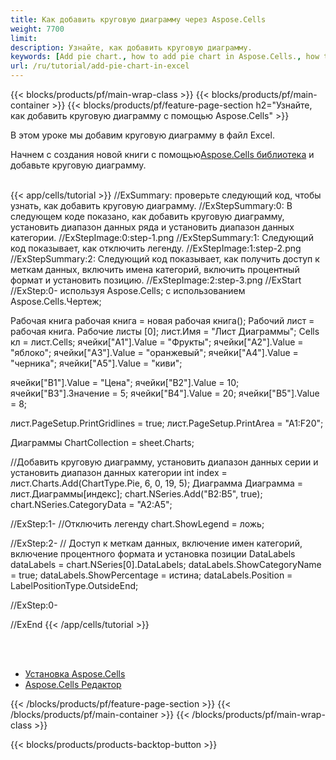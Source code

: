 ```yaml
---
title: Как добавить круговую диаграмму через Aspose.Cells
weight: 7700
limit:
description: Узнайте, как добавить круговую диаграмму.
keywords: [Add pie chart., how to add pie chart in Aspose.Cells., how to add pie chart using Aspose.Cells]
url: /ru/tutorial/add-pie-chart-in-excel
---
```

{{< blocks/products/pf/main-wrap-class >}}
{{< blocks/products/pf/main-container >}}
{{< blocks/products/pf/feature-page-section h2="Узнайте, как добавить круговую диаграмму с помощью Aspose.Cells" >}}

<p>
В этом уроке мы добавим круговую диаграмму в файл Excel.
</p>

<p>
 Начнем с создания новой книги с помощью<a href="https://www.nuget.org/packages/Aspose.Cells">Aspose.Cells библиотека</a> и добавьте круговую диаграмму.
</p>

<br />
{{< app/cells/tutorial >}}
//ExSummary: проверьте следующий код, чтобы узнать, как добавить круговую диаграмму.
//ExStepSummary:0: В следующем коде показано, как добавить круговую диаграмму, установить диапазон данных ряда и установить диапазон данных категории.
//ExStepImage:0:step-1.png
//ExStepSummary:1: Следующий код показывает, как отключить легенду.
//ExStepImage:1:step-2.png
//ExStepSummary:2: Следующий код показывает, как получить доступ к меткам данных, включить имена категорий, включить процентный формат и установить позицию.
//ExStepImage:2:step-3.png
//ExStart
//ExStep:0-
используя Aspose.Cells;
с использованием Aspose.Cells.Чертеж;

Рабочая книга рабочая книга = новая рабочая книга();
Рабочий лист = рабочая книга. Рабочие листы [0];
лист.Имя = "Лист Диаграммы";
Cells кл = лист.Cells;
ячейки["A1"].Value = "Фрукты";
ячейки["A2"].Value = "яблоко";
ячейки["A3"].Value = "оранжевый";
ячейки["A4"].Value = "черника";
ячейки["A5"].Value = "киви";

ячейки["B1"].Value = "Цена";
ячейки["B2"].Value = 10;
ячейки["B3"].Значение = 5;
ячейки["B4"].Value = 20;
ячейки["B5"].Value = 8;

лист.PageSetup.PrintGridlines = true;
лист.PageSetup.PrintArea = "A1:F20";

Диаграммы ChartCollection = sheet.Charts;

//Добавить круговую диаграмму, установить диапазон данных серии и установить диапазон данных категории
int index = лист.Charts.Add(ChartType.Pie, 6, 0, 19, 5);
Диаграмма Диаграмма = лист.Диаграммы[индекс];
chart.NSeries.Add("B2:B5", true);
chart.NSeries.CategoryData = "A2:A5";

//ExStep:1-
//Отключить легенду
chart.ShowLegend = ложь;

//ExStep:2-
// Доступ к меткам данных, включение имен категорий, включение процентного формата и установка позиции
DataLabels dataLabels = chart.NSeries[0].DataLabels;
dataLabels.ShowCategoryName = true;
dataLabels.ShowPercentage = истина;
dataLabels.Position = LabelPositionType.OutsideEnd;

//ExStep:0-

//ExEnd
{{< /app/cells/tutorial >}}
<br />

<br />
<br />
<div class="code-sample">
    <ul class="link-list">
        <li class="link-item"><a href="https://docs.aspose.com/cells/net/installation/">Установка Aspose.Cells</a></li>
        <li class="link-item"><a href="https://products.aspose.app/cells/editor/">Aspose.Cells Редактор</a></li>
    </ul>
</div>

{{< /blocks/products/pf/feature-page-section >}}
{{< /blocks/products/pf/main-container >}}
{{< /blocks/products/pf/main-wrap-class >}}

{{< blocks/products/products-backtop-button >}}